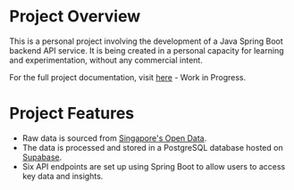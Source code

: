 # Project Overview

This is a personal project involving the development of a Java Spring Boot backend API service. It is being created in a personal capacity for learning and experimentation, without any commercial intent.

For the full project documentation, visit [here](https://shaodude.github.io/SG-HDB-Resale-API-Service/) - Work in Progress.

# Project Features

- Raw data is sourced from [Singapore's Open Data](https://data.gov.sg/).
- The data is processed and stored in a PostgreSQL database hosted on [Supabase](https://supabase.com/).
- Six API endpoints are set up using Spring Boot to allow users to access key data and insights.

